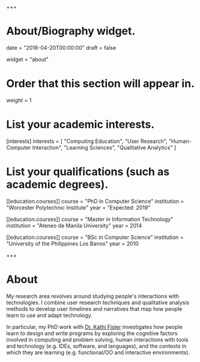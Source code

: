 +++
# About/Biography widget.

date = "2016-04-20T00:00:00"
draft = false

widget = "about"

# Order that this section will appear in.
weight = 1

# List your academic interests.
[interests]
  interests = [
    "Computing Education",
    "User Research",
    "Human-Computer Interaction",
    "Learning Sciences",
    "Qualitative Analytics"
  ]

# List your qualifications (such as academic degrees).
[[education.courses]]
  course = "PhD in Computer Science"
  institution = "Worcester Polytechnic Institute"
  year = "Expected: 2019"

[[education.courses]]
  course = "Master in Information Technology"
  institution = "Ateneo de Manila University"
  year = 2014

[[education.courses]]
  course = "BSc in Computer Science"
  institution = "University of the Philippines Los Banos"
  year = 2010

+++

# About

My research area revolves around studying people's interactions with technologies. I combine user research techniques and qualitative analysis methods to develop user timelines and narratives that map how people learn to use and adapt technology.

In particular, my PhD work with [Dr. Kathi Fisler](http://cs.brown.edu/~kfisler/) investigates how people learn to design and write programs by exploring the cognitive factors involved in computing and problem solving, human interactions with tools and technology (e.g. IDEs, software, and languages), and the contexts in which they are learning (e.g. functional/OO and interactive environments).
